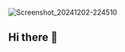 ![Screenshot_20241202-224510](https://github.com/user-attachments/assets/a169f424-10be-4b6a-9bc7-49adf59ac7ba)
## Hi there 👋

<!--
**Vandersongv/Vandersongv** is a ✨ _special_ ✨ repository because its `README.md` (this file) appears on your GitHub profile.

Here are some ideas to get you started:

- 🔭 I’m currently working on ...
- 🌱 I’m currently learning ...
- 👯 I’m looking to collaborate on ...
- 🤔 I’m looking for help with ...
- 💬 Ask me about ...
- 📫 How to reach me: ...
- 😄 Pronouns: ...
- ⚡ Fun fact: ...
-->
